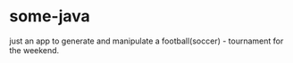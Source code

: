 # some-java
 just an app to generate and manipulate a football(soccer) - tournament for the weekend.
